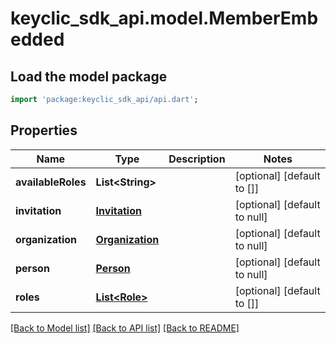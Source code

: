 # keyclic_sdk_api.model.MemberEmbedded

## Load the model package
```dart
import 'package:keyclic_sdk_api/api.dart';
```

## Properties
Name | Type | Description | Notes
------------ | ------------- | ------------- | -------------
**availableRoles** | **List&lt;String&gt;** |  | [optional] [default to []]
**invitation** | [**Invitation**](Invitation.md) |  | [optional] [default to null]
**organization** | [**Organization**](Organization.md) |  | [optional] [default to null]
**person** | [**Person**](Person.md) |  | [optional] [default to null]
**roles** | [**List&lt;Role&gt;**](Role.md) |  | [optional] [default to []]

[[Back to Model list]](../README.md#documentation-for-models) [[Back to API list]](../README.md#documentation-for-api-endpoints) [[Back to README]](../README.md)


